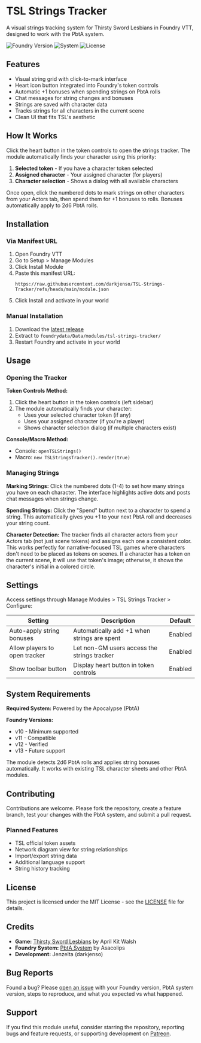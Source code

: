 # TSL Strings Tracker

A visual strings tracking system for Thirsty Sword Lesbians in Foundry VTT, designed to work with the PbtA system.

![Foundry Version](https://img.shields.io/badge/Foundry-v10--v13-green)
![System](https://img.shields.io/badge/System-PbtA-blue)
![License](https://img.shields.io/badge/License-MIT-yellow)

## Features

- Visual string grid with click-to-mark interface
- Heart icon button integrated into Foundry's token controls
- Automatic +1 bonuses when spending strings on PbtA rolls
- Chat messages for string changes and bonuses
- Strings are saved with character data
- Tracks strings for all characters in the current scene
- Clean UI that fits TSL's aesthetic

## How It Works

Click the heart button in the token controls to open the strings tracker. The module automatically finds your character using this priority:

1. **Selected token** - If you have a character token selected
2. **Assigned character** - Your assigned character (for players)  
3. **Character selection** - Shows a dialog with all available characters

Once open, click the numbered dots to mark strings on other characters from your Actors tab, then spend them for +1 bonuses to rolls. Bonuses automatically apply to 2d6 PbtA rolls.

## Installation

### Via Manifest URL
1. Open Foundry VTT
2. Go to Setup > Manage Modules
3. Click Install Module
4. Paste this manifest URL:
   ```
   https://raw.githubusercontent.com/darkjenso/TSL-Strings-Tracker/refs/heads/main/module.json
   ```
5. Click Install and activate in your world

### Manual Installation
1. Download the [latest release](https://github.com/darkjenso/TSL-Strings-Tracker/releases)
2. Extract to `foundrydata/Data/modules/tsl-strings-tracker/`
3. Restart Foundry and activate in your world

## Usage

### Opening the Tracker

**Token Controls Method:**
1. Click the heart button in the token controls (left sidebar)
2. The module automatically finds your character:
   - Uses your selected character token (if any)
   - Uses your assigned character (if you're a player)
   - Shows character selection dialog (if multiple characters exist)

**Console/Macro Method:**
- Console: `openTSLStrings()`
- Macro: `new TSLStringsTracker().render(true)`

### Managing Strings

**Marking Strings:**
Click the numbered dots (1-4) to set how many strings you have on each character. The interface highlights active dots and posts chat messages when strings change.

**Spending Strings:**
Click the "Spend" button next to a character to spend a string. This automatically gives you +1 to your next PbtA roll and decreases your string count.

**Character Detection:**
The tracker finds all character actors from your Actors tab (not just scene tokens) and assigns each one a consistent color. This works perfectly for narrative-focused TSL games where characters don't need to be placed as tokens on scenes. If a character has a token on the current scene, it will use that token's image; otherwise, it shows the character's initial in a colored circle.

## Settings

Access settings through Manage Modules > TSL Strings Tracker > Configure:

| Setting | Description | Default |
|---------|-------------|---------|
| Auto-apply string bonuses | Automatically add +1 when strings are spent | Enabled |
| Allow players to open tracker | Let non-GM users access the strings tracker | Enabled |
| Show toolbar button | Display heart button in token controls | Enabled |

## System Requirements

**Required System:** Powered by the Apocalypse (PbtA)

**Foundry Versions:**
- v10 - Minimum supported
- v11 - Compatible  
- v12 - Verified
- v13 - Future support

The module detects 2d6 PbtA rolls and applies string bonuses automatically. It works with existing TSL character sheets and other PbtA modules.

## Contributing

Contributions are welcome. Please fork the repository, create a feature branch, test your changes with the PbtA system, and submit a pull request.

### Planned Features
- TSL official token assets
- Network diagram view for string relationships  
- Import/export string data
- Additional language support
- String history tracking

## License

This project is licensed under the MIT License - see the [LICENSE](LICENSE) file for details.

## Credits

- **Game:** [Thirsty Sword Lesbians](https://gayhalforc.com/pages/thirsty-sword-lesbians) by April Kit Walsh
- **Foundry System:** [PbtA System](https://github.com/asacolips-projects/pbta) by Asacolips
- **Development:** Jenzelta (darkjenso)

## Bug Reports

Found a bug? Please [open an issue](https://github.com/darkjenso/TSL-Strings-Tracker/issues) with your Foundry version, PbtA system version, steps to reproduce, and what you expected vs what happened.

## Support

If you find this module useful, consider starring the repository, reporting bugs and feature requests, or supporting development on [Patreon](https://www.patreon.com/c/jenzelta).